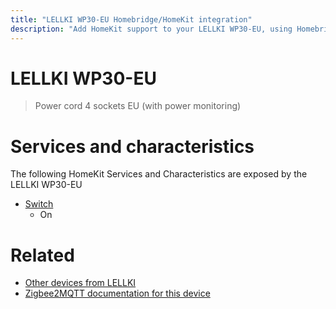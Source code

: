 ```yaml
---
title: "LELLKI WP30-EU Homebridge/HomeKit integration"
description: "Add HomeKit support to your LELLKI WP30-EU, using Homebridge, Zigbee2MQTT and homebridge-z2m."
---
```

<!---
This file has been GENERATED using src/docgen/docgen.ts
DO NOT EDIT THIS FILE MANUALLY!
-->
# LELLKI WP30-EU
> Power cord 4 sockets EU (with power monitoring)


# Services and characteristics
The following HomeKit Services and Characteristics are exposed by
the LELLKI WP30-EU

* [Switch](../../switch.md)
  * On


# Related
* [Other devices from LELLKI](../index.md#lellki)
* [Zigbee2MQTT documentation for this device](https://www.zigbee2mqtt.io/devices/WP30-EU.html)